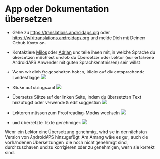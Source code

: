 # App oder Dokumentation übersetzen

* Gehe zu <https://translations.androidaps.org> oder <https://wikitranslations.androidaps.org> und melde Dich mit Deinem Github Konto an.

* Kontaktiere [Milos](https://gitter.im/MilosKozak) oder [Adrian](https://gitter.im/AdrianLxM) und teile ihnen mit, in welche Sprache du übersetzen möchtest und ob du Übersetzer oder Lektor (nur erfahrene AndroidAPS Anwender mit guten Sprachkenntnissen) sein willst

* Wenn wir dich freigeschalten haben, klicke auf die entsprechende Landesflagge ![](../images/translation-flags.png)

* Klicke auf strings.xml ![](../images/translations-click-strings.png)

* Übersetze Sätze auf der linken Seite, indem du übersetzten Text hinzufügst oder verwende & edit suggestion ![](../images/translations-translate.png)

* Lektoren müssen zum Proofreading-Modus wechseln ![](../images/translations-proofreading-mode.png)

* und übersetzte Texte genehmigen ![](../images/translations-proofreading.png)

Wenn ein Lektor eine Übersetzung genehmigt, wird sie in der nächsten Version von AndroidAPS hinzugefügt. Am Anfang wäre es gut, auch die vorhandenen Übersetzungen, die noch nicht genehmigt sind, durchzuschauen und zu korrigieren oder zu genehmigen, wenn sie korrekt sind.
